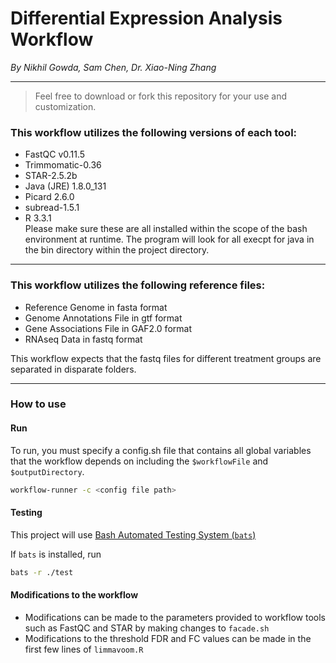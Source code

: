 # Differential Expression Analysis Workflow        
*By Nikhil Gowda, Sam Chen, Dr. Xiao-Ning Zhang*

---
> Feel free to download or fork this repository for your use and customization. 

### This workflow utilizes the following versions of each tool:
 - FastQC v0.11.5                                           
 - Trimmomatic-0.36                                         
 - STAR-2.5.2b                                              
 - Java (JRE) 1.8.0_131                                     
 - Picard 2.6.0                                             
 - subread-1.5.1                                            
 - R 3.3.1      
Please make sure these are all installed within the scope of the bash environment at runtime.
The program will look for all execpt for java in the bin directory within the project directory.
---

### This workflow utilizes the following reference files:      
 - Reference Genome in fasta format                         
 - Genome Annotations File in gtf format                    
 - Gene Associations File in GAF2.0 format                  
 - RNAseq Data in fastq format  

This workflow expects that the fastq files for different treatment groups are separated in disparate folders.

---

### How to use

#### Run

To run, you must specify a config.sh file that contains all global 
variables that the workflow depends on including the `$workflowFile` and `$outputDirectory`.

```bash
workflow-runner -c <config file path>
```

#### Testing

This project will use [Bash Automated Testing System (`bats`)](https://github.com/bats-core/bats-core)

If `bats` is installed, run

```bash
bats -r ./test
```

#### Modifications to the workflow

* Modifications can be made to the parameters provided to workflow tools such as FastQC and STAR by making changes to `facade.sh`
* Modifications to the threshold FDR and FC values can be made in the first few lines of `limmavoom.R`
